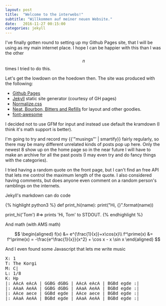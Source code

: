 ```yaml
---
layout: post
title:  "Welcome to the interwebs!"
subtitle: "Willkommen auf meiner neuen Website."
date:   2016-11-27 00:15:00
categories: jekyll
---
```



I've finally gotten round to setting up my Github Pages site, that I will be using as my main 
internet place. I hope I can be happier with this than I was the other $$n$$ times I tried to
do this.

Let's get the lowdown on the hoedown then. The site was produced with the following:

- [Github Pages][ghpages]
- [Jekyll][jekyll] static site generator (courtesy of GH pages)
- [Normalize.css][normalize]
- [Neat, Bourbon, Bitters and Refills][bourbon] for layout and other goodies.
- [font-awesome][font-awesome]

I decided not to use GFM for input and instead use default the kramdown (I think it's math support is 
better).

I'm going to try and record my {{'"musings"' | smartify}} fairly regularly, so there may be many
different unrelated kinds of posts pop up here. Only the newest 8 show up on the home page so in 
the near future I will have to make an archive for all the past posts (I may even try and do fancy
things with the categories).

I tried having a random quote on the front page, but I can't find an free API that lets me control the
maximum length of the quote. I also considered having comments, but does anyone even comment on a 
random person's ramblings on the internets.

Jekyll's markdown can do code

{% highlight python3 %}
def print_hi(name):
  print("Hi, {}".format(name))

print_hi('Tom')
#=> prints 'Hi, Tom' to STDOUT.
{% endhighlight %}

And math (with AMS math)

$$
\begin{aligned}
    f(x) &= e^{\frac{1}{x}}+x\cos(x)\\
    f^\prime(x) &= f^\prime(x) = -\frac{e^\frac{1}{x}}{x^2} + \cos x - x \sin x
\end{aligned}
$$

And I even found some Javascript that lets me write music
<pre>
X: 1
T: The Korgi
M: C|
L: 1/8
K: Hp
|: AAcA eAcA | GGBG dGBG | AAcA eAcA | BGBd egde :|
|: AAaA AeAA | GGBG dGBG | AAaA AeAA | BGBd egde :|
|: AAce aece | GGBd egde | AAce aece | BGBd egde :|
|: AAaA AeAA | BGBd egde | AAaA AeAA | BGBd egde :|
</pre>

[jekyll]:       http://jekyllrb.com
[bourbon]:      http://bourbon.io
[ghpages]:      https://pages.github.com/
[font-awesome]: http://fontawesome.io
[normalize]:    http://necolas.github.io/normalize.css/